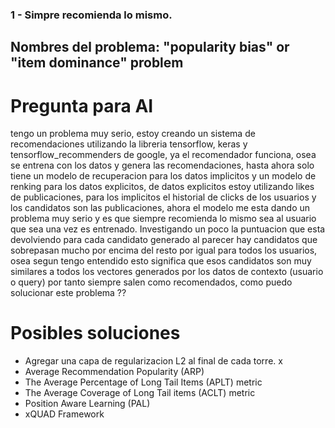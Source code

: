 ### 1 - Simpre recomienda lo mismo.

## Nombres del problema: "popularity bias" or "item dominance" problem

# Pregunta para AI 
tengo un problema muy serio, estoy creando un sistema de recomendaciones utilizando la libreria tensorflow, keras y tensorflow_recommenders de google, ya el recomendador funciona, osea se entrena con los datos y genera las recomendaciones, hasta ahora solo tiene un modelo de recuperacion para los datos implicitos y un modelo de renking para los datos explicitos, de datos explicitos estoy utilizando likes de publicaciones, para los implicitos el historial de clicks de los usuarios y los candidatos son las publicaciones, ahora el modelo me esta dando un problema muy serio y es que siempre recomienda lo mismo sea al usuario que sea una vez es entrenado. Investigando un poco la puntuacion que esta devolviendo para cada candidato generado al parecer hay candidatos que sobrepasan mucho por encima del resto por igual para todos los usuarios, osea segun tengo entendido esto significa que esos candidatos son muy similares a todos los vectores generados por los datos de contexto (usuario o query) por tanto siempre salen como recomendados, como puedo solucionar este problema ??

# Posibles soluciones
- Agregar una capa de regularizacion L2 al final de cada torre. x
- Average Recommendation Popularity (ARP)
- The Average Percentage of Long Tail Items (APLT) metric 
- The Average Coverage of Long Tail items (ACLT) metric 
- Position Aware Learning (PAL)
- xQUAD Framework